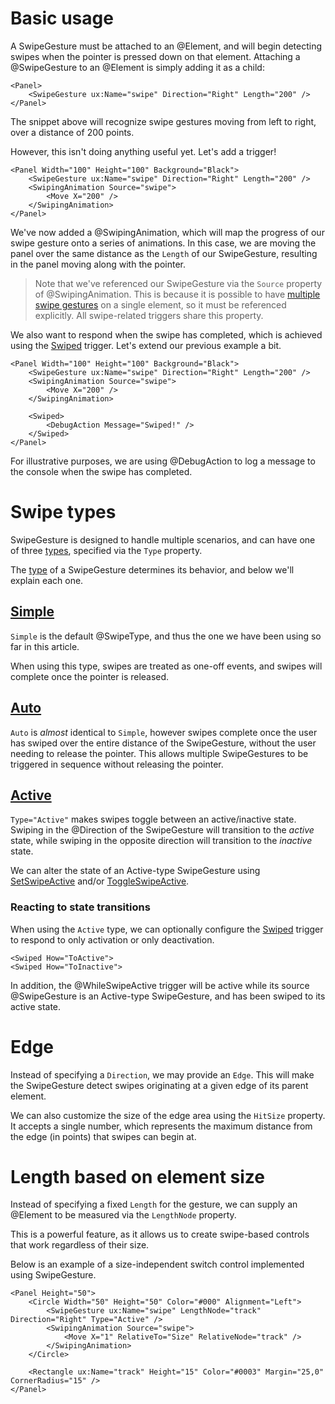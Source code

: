 # Basic usage

A SwipeGesture must be attached to an @Element, and will begin detecting swipes when the pointer is pressed
down on that element. Attaching a @SwipeGesture to an @Element is simply adding it as a child:

	<Panel>
		<SwipeGesture ux:Name="swipe" Direction="Right" Length="200" />
	</Panel>

The snippet above will recognize swipe gestures moving from left to right,
over a distance of 200 points.

However, this isn't doing anything useful yet. Let's add a trigger!

	<Panel Width="100" Height="100" Background="Black">
		<SwipeGesture ux:Name="swipe" Direction="Right" Length="200" />
		<SwipingAnimation Source="swipe">
			<Move X="200" />
		</SwipingAnimation>
	</Panel>
	
We've now added a @SwipingAnimation, which will map the progress of our swipe gesture onto a series of
animations. In this case, we are moving the panel over the same distance as the `Length` of our
SwipeGesture, resulting in the panel moving along with the pointer.

> Note that we've referenced our SwipeGesture via the `Source` property of @SwipingAnimation.
> This is because it is possible to have [multiple swipe gestures](#multiple-swipegestures) on a single element,
> so it must be referenced explicitly. All swipe-related triggers share this property.

We also want to respond when the swipe has completed, which is achieved using the
[Swiped](api:fuse/gestures/swiped) trigger. Let's extend our previous example a bit.

	<Panel Width="100" Height="100" Background="Black">
		<SwipeGesture ux:Name="swipe" Direction="Right" Length="200" />
		<SwipingAnimation Source="swipe">
			<Move X="200" />
		</SwipingAnimation>
		
		<Swiped>
			<DebugAction Message="Swiped!" />
		</Swiped>
	</Panel>

For illustrative purposes, we are using @DebugAction to log a message
to the console when the swipe has completed.

# Swipe types

SwipeGesture is designed to handle multiple scenarios,
and can have one of three [types](api:fuse/gestures/swipetype), specified via the `Type` property.

The [type](api:fuse/gestures/swipetype) of a SwipeGesture determines its behavior, and below we'll explain each one.

## [Simple](api:fuse/gestures/swipetype/simple)

`Simple` is the default @SwipeType, and thus the one we have been using so far in this article.

When using this type, swipes are treated as one-off events, and swipes will complete once the pointer is released.

## [Auto](api:fuse/gestures/swipetype/auto)

`Auto` is *almost* identical to `Simple`, however swipes complete once the user has swiped over the entire
distance of the SwipeGesture, without the user needing to release the pointer.
This allows multiple SwipeGestures to be triggered in sequence without releasing the pointer.

<a id="swipetype-active-overview"></a>

## [Active](api:fuse/gestures/swipetype/active)

`Type="Active"` makes swipes toggle between an active/inactive state.
Swiping in the @Direction of the SwipeGesture will transition to the *active* state,
while swiping in the opposite direction will transition to the *inactive* state.

We can alter the state of an Active-type SwipeGesture using
[SetSwipeActive](api:fuse/gestures/setswipeactive) and/or
[ToggleSwipeActive](api:fuse/gestures/toggleswipeactive).

### Reacting to state transitions

When using the `Active` type, we can optionally configure the [Swiped](api:fuse/gestures/swiped) trigger
to respond to only activation or only deactivation.

	<Swiped How="ToActive">
	<Swiped How="ToInactive">

In addition, the @WhileSwipeActive trigger will be active while its source @SwipeGesture is an Active-type
SwipeGesture, and has been swiped to its active state.

# Edge

Instead of specifying a `Direction`, we may provide an `Edge`. This will make the SwipeGesture detect swipes
originating at a given edge of its parent element.

We can also customize the size of the edge area using the `HitSize` property.
It accepts a single number, which represents the maximum distance from the edge (in points) that swipes can
begin at.

# Length based on element size

Instead of specifying a fixed `Length` for the gesture,
we can supply an @Element to be measured via the `LengthNode` property.

This is a powerful feature, as it allows us to create swipe-based controls that work regardless of their size.

Below is an example of a size-independent switch control implemented using SwipeGesture.

	<Panel Height="50">
		<Circle Width="50" Height="50" Color="#000" Alignment="Left">
			<SwipeGesture ux:Name="swipe" LengthNode="track" Direction="Right" Type="Active" />
			<SwipingAnimation Source="swipe">
				<Move X="1" RelativeTo="Size" RelativeNode="track" />
			</SwipingAnimation>
		</Circle>
		
		<Rectangle ux:Name="track" Height="15" Color="#0003" Margin="25,0" CornerRadius="15" />
	</Panel>